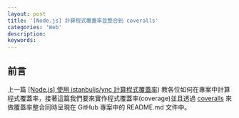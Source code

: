 ```yaml
---
layout: post
title: '[Node.js] 計算程式覆蓋率並整合到 coveralls'
categories: 'Web'
description: 
keywords:
---
```


## 前言

上一篇 [[Node.js] 使用 istanbuljs/ync 計算程式覆蓋率](https://andy6804tw.github.io/2018/03/16/2018-03-21-coveralls-tutorial/)) 教各位如何在專案中計算程式覆蓋率，接著這篇我們要來實作程式覆蓋率(coverage)並且透過 [coveralls](https://coveralls.io/) 來做覆蓋率整合同時呈現在 GitHub 專案中的 README.md 文件中。
